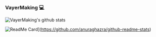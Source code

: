 ### VayerMaking :computer:

![VayerMaking's github stats](https://github-readme-stats.vercel.app/api?username=VayerMaking&show_icons=true&theme=synthwave)

![ReadMe Card](https://github-readme-stats.vercel.app/api/pin/?username=VayerMaking&repo=github-readme-stats)](https://github.com/anuraghazra/github-readme-stats)


